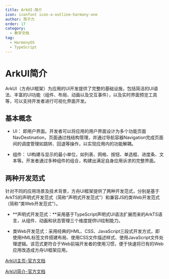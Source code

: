 ```yaml
---
title: ArkUI-简介
icon: iconfont icon-a-outline-harmony-one
author: 周子力
order: 17
category:
  - 教学文档
tag:
  - HarmonyOS
  - TypeScript
---
```


# ArkUI简介

ArkUI（方舟UI框架）为应用的UI开发提供了完整的基础设施，包括简洁的UI语法、丰富的UI功能（组件、布局、动画以及交互事件），以及实时界面预览工具等，可以支持开发者进行可视化界面开发。

## 基本概念
- UI： 即用户界面。开发者可以将应用的用户界面设计为多个功能页面NavDestination，页面通过栈结构管理，并通过导航容器Navigation完成页面间的调度管理如跳转、回退等操作，以实现应用内的功能解耦。

- 组件： UI构建与显示的最小单位，如列表、网格、按钮、单选框、进度条、文本等。开发者通过多种组件的组合，构建出满足自身应用诉求的完整界面。

## 两种开发范式
针对不同的应用场景及技术背景，方舟UI框架提供了两种开发范式，分别是基于ArkTS的声明式开发范式（简称“声明式开发范式”）和兼容JS的类Web开发范式（简称“类Web开发范式”）。

- **声明式开发范式：**采用基于TypeScript声明式UI语法扩展而来的ArkTS语言，从组件、动画和状态管理三个维度提供UI绘制能力。

- 类Web开发范式：采用经典的HML、CSS、JavaScript三段式开发方式，即使用HML标签文件搭建布局、使用CSS文件描述样式、使用JavaScript文件处理逻辑。该范式更符合于Web前端开发者的使用习惯，便于快速将已有的Web应用改造成方舟UI框架应用。

[ArkUI主页-官方文档](https://developer.huawei.com/consumer/cn/arkui/)

[ArkUI简介-官方文档](https://developer.huawei.com/consumer/cn/doc/harmonyos-guides/arkui-overview)


